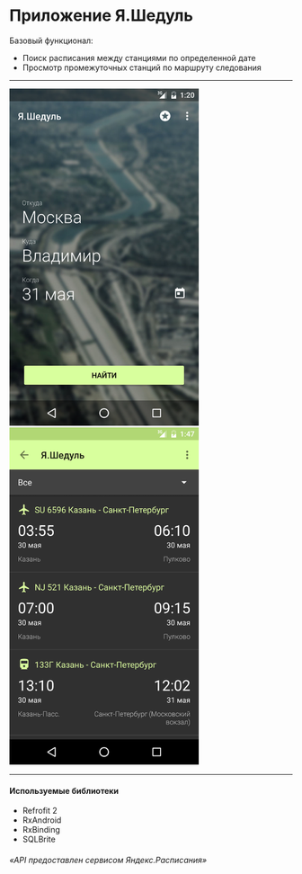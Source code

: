 # Приложение Я.Шедуль

Базовый функционал:

- Поиск расписания между станциями по определенной дате
- Просмотр промежуточных станций по маршруту следования
<hr>
<img height = "600" src = "https://github.com/valpostnov/YaSchedule/blob/schedule_v1/app/screens/main.png" />
&nbsp;
<img height = "600" src = "https://github.com/valpostnov/YaSchedule/blob/schedule_v1/app/screens/schedule.png" />
<hr>

#### Используемые библиотеки
- Refrofit 2
- RxAndroid
- RxBinding
- SQLBrite

###### «API предоставлен сервисом Яндекс.Расписания» 
